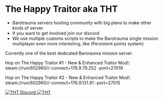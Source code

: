 # The Happy Traitor aka THT

- Barotrauma servers hosting community with big plans to make other kinds of server.
- If you want to get involved join our discord.
- We use multiple customs scripts to make the Barotrauma single mission multiplayer even more interesting, like (Persistent points system)

Currently one of the best dedicated Barorauma mission server.

Hop on The Happy Traitor #1 - New & Enhanced Traitor Mod!:
steam://run/602960//-connect=176.9.79.252 -port=27019

Hop on The Happy Traitor #2 - New & Enhanced Traitor Mod!:
steam://run/602960//-connect=176.9.131.91 -port=27015

<a href="https://discord.gg/hFy2KBehNr">
         <img alt="THT Discord" src="https://discord.com/api/guilds/874658757546766376/widget.png?style=banner2">
         <img alt="THT" src="http://hynnansaha.fi/kuvat/jone/barotrauma/THT.png">
</a>
